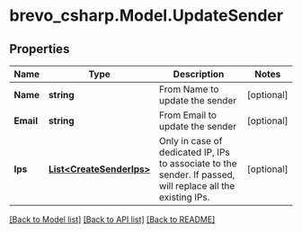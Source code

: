# brevo_csharp.Model.UpdateSender
## Properties

Name | Type | Description | Notes
------------ | ------------- | ------------- | -------------
**Name** | **string** | From Name to update the sender | [optional] 
**Email** | **string** | From Email to update the sender | [optional] 
**Ips** | [**List&lt;CreateSenderIps&gt;**](CreateSenderIps.md) | Only in case of dedicated IP, IPs to associate to the sender. If passed, will replace all the existing IPs. | [optional] 

[[Back to Model list]](../README.md#documentation-for-models) [[Back to API list]](../README.md#documentation-for-api-endpoints) [[Back to README]](../README.md)

